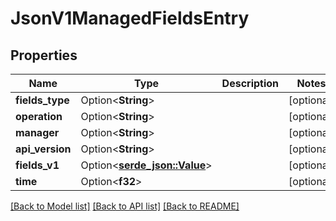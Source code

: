 # JsonV1ManagedFieldsEntry

## Properties

Name | Type | Description | Notes
------------ | ------------- | ------------- | -------------
**fields_type** | Option<**String**> |  | [optional]
**operation** | Option<**String**> |  | [optional]
**manager** | Option<**String**> |  | [optional]
**api_version** | Option<**String**> |  | [optional]
**fields_v1** | Option<[**serde_json::Value**](.md)> |  | [optional]
**time** | Option<**f32**> |  | [optional]

[[Back to Model list]](../README.md#documentation-for-models) [[Back to API list]](../README.md#documentation-for-api-endpoints) [[Back to README]](../README.md)


